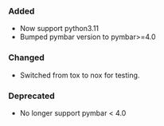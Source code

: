 <!-- markdownlint-disable MD041 -->
<!--
A new scriv changelog fragment.

Uncomment the section that is right (remove the HTML comment wrapper).
-->

<!--
### Removed

- A bullet item for the Removed category.

-->

### Added

- Now support python3.11
- Bumped pymbar version to pymbar>=4.0

### Changed

- Switched from tox to nox for testing.

### Deprecated

- No longer support pymbar < 4.0

<!--
### Fixed

- A bullet item for the Fixed category.

-->
<!--
### Security

- A bullet item for the Security category.

-->
